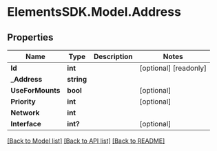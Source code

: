 # ElementsSDK.Model.Address

## Properties

Name | Type | Description | Notes
------------ | ------------- | ------------- | -------------
**Id** | **int** |  | [optional] [readonly] 
**_Address** | **string** |  | 
**UseForMounts** | **bool** |  | [optional] 
**Priority** | **int** |  | [optional] 
**Network** | **int** |  | 
**Interface** | **int?** |  | [optional] 

[[Back to Model list]](../README.md#documentation-for-models) [[Back to API list]](../README.md#documentation-for-api-endpoints) [[Back to README]](../README.md)

